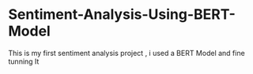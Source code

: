 # Sentiment-Analysis-Using-BERT-Model
This is my first sentiment analysis project , i used a BERT Model and fine tunning It 
   

 
       
 
   
  
 
